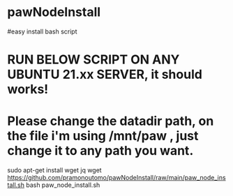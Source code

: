 # pawNodeInstall
#easy install bash script
# RUN BELOW SCRIPT ON ANY UBUNTU 21.xx SERVER, it should works!
# Please change the datadir path, on the file i'm using /mnt/paw , just change it to any path you want.

sudo apt-get install wget jq
wget https://github.com/pramonoutomo/pawNodeInstall/raw/main/paw_node_install.sh
bash paw_node_install.sh
